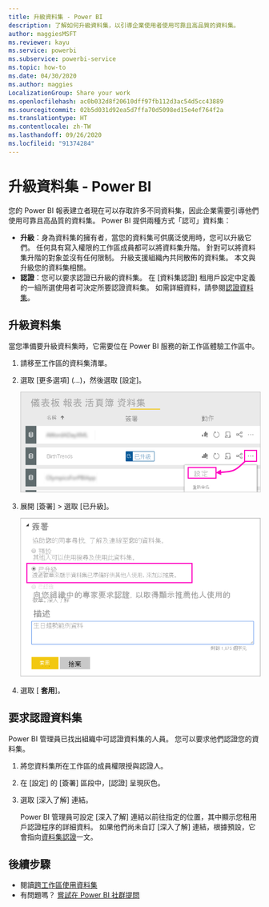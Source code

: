 ```yaml
---
title: 升級資料集 - Power BI
description: 了解如何升級資料集，以引導企業使用者使用可靠且高品質的資料集。
author: maggiesMSFT
ms.reviewer: kayu
ms.service: powerbi
ms.subservice: powerbi-service
ms.topic: how-to
ms.date: 04/30/2020
ms.author: maggies
LocalizationGroup: Share your work
ms.openlocfilehash: ac0b032d8f20610dff97fb112d3ac54d5cc43889
ms.sourcegitcommit: 02b5d031d92ea5d7ffa70d5098ed15e4ef764f2a
ms.translationtype: HT
ms.contentlocale: zh-TW
ms.lasthandoff: 09/26/2020
ms.locfileid: "91374284"
---
```

# <a name="promote-your-dataset---power-bi"></a>升級資料集 - Power BI

您的 Power BI 報表建立者現在可以存取許多不同資料集，因此企業需要引導他們使用可靠且高品質的資料集。 Power BI 提供兩種方式「認可」資料集：

- **升級**：身為資料集的擁有者，當您的資料集可供廣泛使用時，您可以升級它們。 任何具有寫入權限的工作區成員都可以將資料集升階。 針對可以將資料集升階的對象並沒有任何限制。 升級支援組織內共同散佈的資料集。 本文與升級您的資料集相關。
- **認證**：您可以要求認證已升級的資料集。 在 [資料集認證] 租用戶設定中定義的一組所選使用者可決定所要認證資料集。 如需詳細資料，請參閱[認證資料集](service-datasets-certify.md)。

## <a name="promote-a-dataset"></a>升級資料集

當您準備要升級資料集時，它需要位在 Power BI 服務的新工作區體驗工作區中。

1. 請移至工作區的資料集清單。
 
1. 選取 [更多選項] (...)，然後選取 [設定]。

    ![選取資料集旁的省略符號](media/service-datasets-certify-promote/power-bi-dataset-settings.png)

1. 展開 [簽署] > 選取 [已升級]。

    ![選取 [已升級] 和 [套用]](media/service-datasets-certify-promote/power-bi-dataset-promoted-endorsement.png)

1. 選取 [ **套用**]。

## <a name="request-dataset-certification"></a>要求認證資料集

Power BI 管理員已找出組織中可認證資料集的人員。 您可以要求他們認證您的資料集。

1. 將您資料集所在工作區的成員權限授與認證人。

1. 在 [設定] 的 [簽署] 區段中，[認證] 呈現灰色。

1. 選取 [深入了解] 連結。

    Power BI 管理員可設定 [深入了解] 連結以前往指定的位置，其中顯示您租用戶認證程序的詳細資料。   如果他們尚未自訂 [深入了解] 連結，根據預設，它會指向[資料集認證](service-datasets-certify.md)一文。

## <a name="next-steps"></a>後續步驟

* 閱讀[跨工作區使用資料集](service-datasets-across-workspaces.md)
* 有問題嗎？ [嘗試在 Power BI 社群提問](https://community.powerbi.com/)
